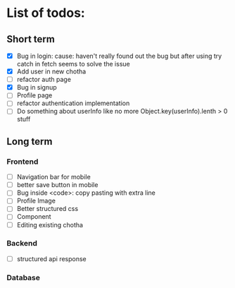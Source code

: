 # List of todos:

## Short term

- [x] Bug in login: cause: haven't really found out the bug but after using try catch in fetch seems to solve the issue
- [x] Add user in new chotha
- [ ] refactor auth page
- [x] Bug in signup
- [ ] Profile page
- [ ] refactor authentication implementation
- [ ] Do something about userInfo like no more Object.key(userInfo).lenth > 0 stuff

## Long term

### Frontend
- [ ] Navigation bar for mobile
- [ ] better save button in mobile
- [ ] Bug inside \<code\>: copy pasting with extra line
- [ ] Profile Image
- [ ] Better structured css
- [ ] Component
- [ ] Editing existing chotha

### Backend

- [ ] structured api response

### Database
